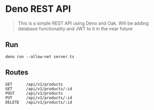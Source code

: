 # Deno REST API

> This is a simple REST API using Deno and Oak. Will be adding database functionality and JWT to it in the near future

## Run

```
deno run --allow-net server.ts
```

## Routes

```
GET      /api/v1/products
GET      /api/v1/products/:id
POST     /api/v1/products
PUT      /api/v1/products/:id
DELETE   /api/v1/products/:id
```
